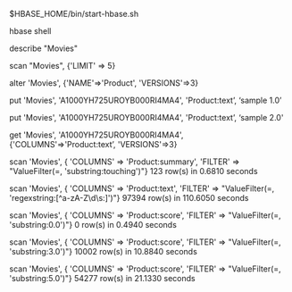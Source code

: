 $HBASE_HOME/bin/start-hbase.sh

hbase shell

describe "Movies"

scan "Movies", {'LIMIT' => 5}

alter 'Movies', {'NAME'=>'Product', 'VERSIONS'=>3}

put 'Movies', 'A1000YH725UROYB000RI4MA4', 'Product:text’, ‘sample 1.0’

put 'Movies', 'A1000YH725UROYB000RI4MA4', 'Product:text’, ‘sample 2.0'

get 'Movies', 'A1000YH725UROYB000RI4MA4', {'COLUMNS'=>'Product:text’, 'VERSIONS'=>3}

scan 'Movies', { 'COLUMNS' => 'Product:summary', 'FILTER' => "ValueFilter(=, 'substring:touching')"}
123 row(s) in 0.6810 seconds

scan 'Movies', { 'COLUMNS' => 'Product:text', 'FILTER' => "ValueFilter(=, 'regexstring:[^a-zA-Z\d\s:]')"}
97394 row(s) in 110.6050 seconds

scan 'Movies', { 'COLUMNS' => 'Product:score', 'FILTER' => "ValueFilter(=, 'substring:0.0')"}
0 row(s) in 0.4940 seconds

scan 'Movies', { 'COLUMNS' => 'Product:score', 'FILTER' => "ValueFilter(=, 'substring:3.0')"}
10002 row(s) in 10.8840 seconds

scan 'Movies', { 'COLUMNS' => 'Product:score', 'FILTER' => "ValueFilter(=, 'substring:5.0')"}
54277 row(s) in 21.1330 seconds
